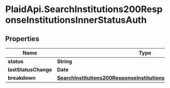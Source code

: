 # PlaidApi.SearchInstitutions200ResponseInstitutionsInnerStatusAuth

## Properties

Name | Type | Description | Notes
------------ | ------------- | ------------- | -------------
**status** | **String** |  | [optional] 
**lastStatusChange** | **Date** |  | [optional] 
**breakdown** | [**SearchInstitutions200ResponseInstitutionsInnerStatusAuthBreakdown**](SearchInstitutions200ResponseInstitutionsInnerStatusAuthBreakdown.md) |  | [optional] 


